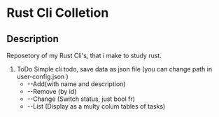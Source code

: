 
# Rust Cli Colletion 

## Description
Reposetory of my Rust Cli's, that i make to study rust.


1. ToDo
    Simple cli todo, save data as json file (you can change path in user-config.json )
    - --Add(with name and description) 
    - --Remove (by id)
    - --Change (Switch status, just bool fr)
    - --List (Display as a multy colum tables of tasks)





